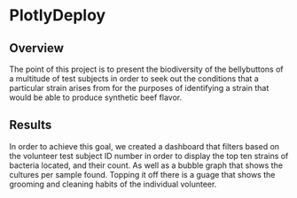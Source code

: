# PlotlyDeploy
## Overview
The point of this project is to present the biodiversity of the bellybuttons of a multitude of test subjects in order to seek out the conditions that a particular strain arises from for the purposes of identifying a strain that would be able to produce synthetic beef flavor.

## Results
In order to achieve this goal, we created a dashboard that filters based on the volunteer test subject ID number in order to display the top ten strains of bacteria located, and their count. As well as a bubble graph that shows the cultures per sample found. Topping it off there is a guage that shows the grooming and cleaning habits of the individual volunteer. 